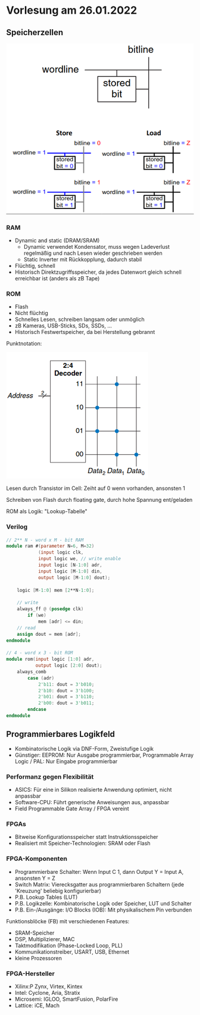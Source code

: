# Vorlesung am 26.01.2022
## Speicherzellen
![](./26.01.2022b/cell.png)

### RAM
- Dynamic and static (DRAM/SRAM)
  - Dynamic verwendet Kondensator, muss wegen Ladeverlust regelmäßig und nach
    Lesen wieder geschrieben werden
  - Static Inverter mit Rückkopplung, dadurch stabil
- Flüchtig, schnell
- Historisch Direktzugriffsspeicher, da jedes Datenwort gleich schnell
  erreichbar ist (anders als zB Tape)

### ROM
- Flash
- Nicht flüchtig
- Schnelles Lesen, schreiben langsam oder unmöglich
- zB Kameras, USB-Sticks, SDs, SSDs, ...
- Historisch Festwertspeicher, da bei Herstellung gebrannt

Punktnotation:

![](./26.01.2022b/romdot.png)

Lesen durch Transistor im Cell: Zeiht auf 0 wenn vorhanden, ansonsten 1

Schreiben von Flash durch floating gate, durch hohe Spannung ent/geladen

ROM als Logik: "Lookup-Tabelle"

### Verilog
```verilog
// 2** N - word x M - bit RAM
module ram #(parameter N=6, M=32)
            (input logic clk,
            input logic we, // write enable
            input logic [N-1:0] adr,
            input logic [M-1:0] din,
            output logic [M-1:0] dout);
    
    logic [M-1:0] mem [2**N-1:0];

    // write
    always_ff @ (posedge clk)
        if (we)
            mem [adr] <= din;
    // read
    assign dout = mem [adr];
endmodule

// 4 - word x 3 - bit ROM
module rom(input logic [1:0] adr,
           output logic [2:0] dout);
    always_comb
        case (adr)
            2'b11: dout = 3'b010;
            2'b10: dout = 3'b100;
            2'b01: dout = 3'b110;
            2'b00: dout = 3'b011;
        endcase
endmodule
```

## Programmierbares Logikfeld
- Kombinatorische Logik via DNF-Form, Zweistufige Logik
- Günstiger: EEPROM: Nur Ausgabe programmierbar,
  Programmable Array Logic / PAL: Nur Eingabe programmierbar

### Performanz gegen Flexibilität
- ASICS: Für eine in Silikon realisierte Anwendung optimiert, nicht anpassbar
- Software-CPU: Führt generische Anweisungen aus, anpassbar
- Field Programmable Gate Array / FPGA vereint

### FPGAs
- Bitweise Konfigurationsspeicher statt Instruktionsspeicher
- Realisiert mit Speicher-Technologien: SRAM oder Flash

### FPGA-Komponenten
- Programmierbare Schalter: Wenn Input C 1, dann Output Y = Input A,
  ansonsten Y = Z
- Switch Matrix: Vierecksgatter aus programmierbaren Schaltern
  (jede 'Kreuzung' beliebig konfigurierbar)
- P.B. Lookup Tables (LUT)
- P.B. Logikzelle: Kombinatorische Logik oder Speicher, LUT und Schalter
- P.B. Ein-/Ausgänge: I/O Blocks (IOB): Mit physikalischem Pin verbunden

Funktionsblöcke (FB) mit verschiedenen Features:
- SRAM-Speicher
- DSP, Multiplizierer, MAC
- Taktmodifikation (Phase-Locked Loop, PLL)
- Kommunikationstreiber, USART, USB, Ethernet
- kleine Prozessoren

### FPGA-Hersteller
- Xilinx:P Zynx, Virtex, Kintex
- Intel: Cyclone, Aria, Stratix
- Microsemi: IGLOO, SmartFusion, PolarFire
- Lattice: iCE, Mach
